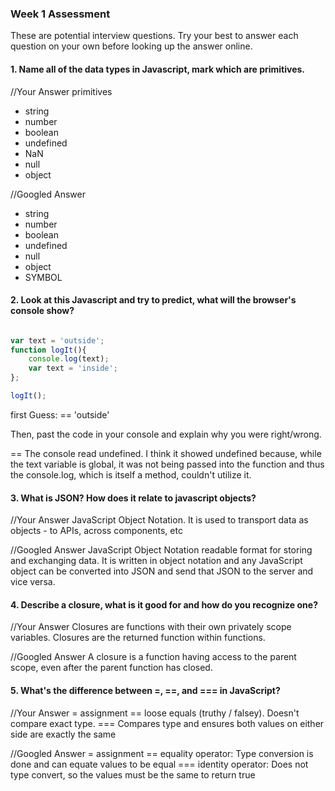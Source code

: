 ### Week 1 Assessment

These are potential interview questions. Try your best to answer each question on your own before looking up the answer online.

#### 1. Name all of the data types in Javascript, mark which are primitives.

  //Your Answer
  primitives
  - string
  - number
  - boolean
  - undefined
  - NaN
  - null
  - object

  //Googled Answer
  - string
  - number
  - boolean
  - undefined
  - null
  - object
  - SYMBOL

#### 2. Look at this Javascript and try to predict, what will the browser's console show?

``` javascript

var text = 'outside';
function logIt(){
    console.log(text);
    var text = 'inside';
};

logIt();

```

first Guess:
== 'outside'


Then, past the code in your console and explain why you were right/wrong.

 == The console read undefined. I think it showed undefined because, while the text variable is global, it was not being passed into the function and thus the console.log, which is itself a method, couldn't utilize it.


#### 3. What is JSON? How does it relate to javascript objects?

  //Your Answer
  JavaScript Object Notation. It is used to transport data as objects - to APIs, across components, etc

  //Googled Answer
  JavaScript Object Notation readable format for storing and exchanging data. It is written in object notation and any JavaScript object can be converted into JSON and send that JSON to the server and vice versa.


#### 4. Describe a closure, what is it good for and how do you recognize one?

  //Your Answer
  Closures are functions with their own privately scope variables. Closures are the returned function within functions.


  //Googled Answer
  A closure is a function having access to the parent scope, even after the parent function has closed.


#### 5. What's the difference between =, ==, and === in JavaScript?

  //Your Answer
  = assignment
  == loose equals (truthy / falsey). Doesn't compare exact type.
  === Compares type and ensures both values on either side are exactly the same


  //Googled Answer
  = assignment
  == equality operator: Type conversion is done and can equate values to be equal
  === identity operator: Does not type convert, so the values must be the same to return true
